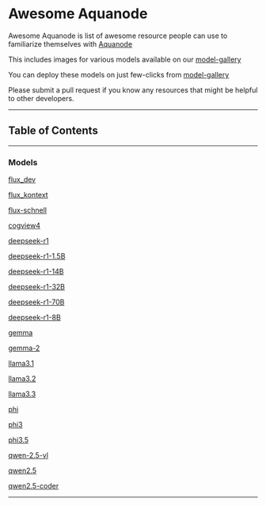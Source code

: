 # Awesome Aquanode

Awesome Aquanode is list of awesome resource people can use to familiarize themselves with [Aquanode](https://www.aquanode.io/)

This includes images for various models available on our [model-gallery](https://console.aquanode.io/services/inference/models-gallery)

You can deploy these models on just few-clicks from [model-gallery](https://console.aquanode.io/services/inference/models-gallery)

Please submit a pull request if you know any resources that might be helpful to other developers.

---
## Table of Contents
---
### Models

[flux_dev](flux_dev)

[flux_kontext](flux_kontext)

[flux-schnell](flux-schnell)

[cogview4](cogview4)

[deepseek-r1](deepseek-r1)

[deepseek-r1-1.5B](deepseek-r1-1.5B)

[deepseek-r1-14B](deepseek-r1-14B)

[deepseek-r1-32B](deepseek-r1-32B)

[deepseek-r1-70B](deepseek-r1-70B)

[deepseek-r1-8B](deepseek-r1-8B)

[gemma](gemma)

[gemma-2](gemma-2)

[llama3.1](llama3.1)

[llama3.2](llama3.2)

[llama3.3](llama3.3)

[phi](phi)

[phi3](phi3)

[phi3.5](phi3.5)

[qwen-2.5-vl](qwen-2.5-vl)

[qwen2.5](qwen2.5)

[qwen2.5-coder](qwen2.5-coder)

---